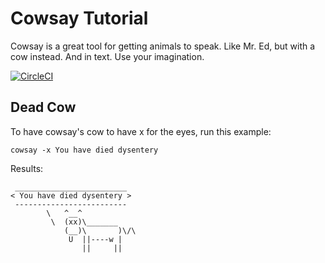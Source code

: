 # Cowsay Tutorial

Cowsay is a great tool for getting animals to speak.  Like Mr. Ed, but with a cow instead.  And in text.  Use your imagination.

[![CircleCI](https://circleci.com/gh/lastcoolnameleft/cowsay-tutorial.svg?style=svg)](https://circleci.com/gh/lastcoolnameleft/cowsay-tutorial)

## Dead Cow

To have cowsay's cow to have x for the eyes, run this example:

```shell
cowsay -x You have died dysentery
```

Results:

```shell
 _________________________
< You have died dysentery >
 -------------------------
        \   ^__^
         \  (xx)\_______
            (__)\       )\/\
             U  ||----w |
                ||     ||
```

